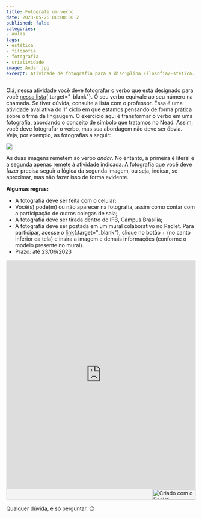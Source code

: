 ```yaml
---
title: Fotografe um verbo
date: 2023-05-26 00:00:00 Z
published: false
categories:
- aulas
tags:
- estética
- filosofia
- fotografia
- criatividade
image: Andar.jpg
excerpt: Atividade de fotografia para a disciplina Filosofia/Estética.
---
```


Olá, nessa atividade você deve fotografar o verbo que está designado para você [nessa lista](https://docs.google.com/document/d/1lSed6vwzaHGgMX_FzEuXQbCTyi8wrYQoa1xUaxT9QuM/edit){:target="_blank"}. O seu verbo equivale ao seu número na chamada. Se tiver dúvida, consulte a lista com o professor. Essa é uma atividade avaliativa do 1° ciclo em que estamos pensando de forma prática sobre o trma da lingaugem. O exercício aqui é transformar o verbo em uma fotografia, abordando o conceito de símbolo que tratamos no Nead. Assim, você deve fotografar o verbo, mas sua abordagem não deve ser óbvia.
Veja, por exemplo, as fotografias a seguir:

<img src="/assets/images/Andar.jpg">

As duas imagens remetem ao verbo *andar*. No entanto, a primeira é literal e a segunda apenas remete à atividade indicada. A fotografia que você deve fazer precisa seguir a lógica da segunda imagem, ou seja, indicar, se aproximar, mas não fazer isso de forma evidente.

**Algumas regras:**
 - A fotografia deve ser feita com o celular;
 - Você(s) pode(m) ou não aparecer na fotografia, assim como contar com a participação de outros colegas de sala;
 - A fotografia deve ser tirada dentro do IFB, Campus Brasília;
 - A fotografia deve ser postada em um mural colaborativo no Padlet. Para participar, acesse o [link](https://padlet.com/1483850/fotografe-um-verbo-emi-em-eventos-zqpawufe0ul20sgj){:target="_blank"}, clique no botão + (no canto inferior da tela) e insira a imagem e demais informações (conforme o modelo presente no mural).
 - Prazo: até 23/06/2023

<div class="padlet-embed" style="border:1px solid rgba(0,0,0,0.1);border-radius:2px;box-sizing:border-box;overflow:hidden;position:relative;width:100%;background:#F4F4F4"><p style="padding:0;margin:0"><iframe src="https://padlet.com/embed/zqpawufe0ul20sgj" frameborder="0" allow="camera;microphone;geolocation" style="width:100%;height:608px;display:block;padding:0;margin:0"></iframe></p><div style="display:flex;align-items:center;justify-content:end;margin:0;height:28px"><a href="https://padlet.com?ref=embed" style="display:block;flex-grow:0;margin:0;border:none;padding:0;text-decoration:none" target="_blank"><div style="display:flex;align-items:center;"><img src="https://padlet.net/embeds/made_with_padlet_2022.png" width="114" height="28" style="padding:0;margin:0;background:0 0;border:none;box-shadow:none" alt="Criado com o Padlet"></div></a></div></div>

Qualquer dúvida, é só perguntar. 😉
